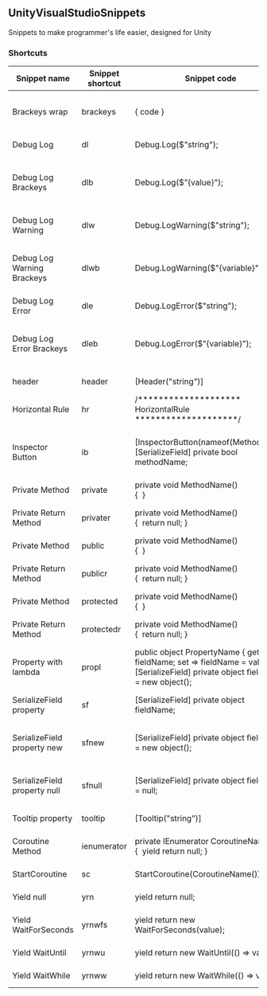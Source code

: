 ## UnityVisualStudioSnippets

Snippets to make programmer's life easier, designed for Unity

### Shortcuts

| Snippet name  | Snippet shortcut | Snippet code | Description |
| ------------- | ------------- | ------------- | ------------- |
| Brackeys wrap  | brackeys  | { code }  | Code snipped to wrap code between brackeys. |
| Debug Log  | dl  | Debug.Log($"string");  | String to print at console. |
| Debug Log Brackeys  | dlb  | Debug.Log($"{value}");  | Value from a variable or something else to print at console. |
| Debug Log Warning  | dlw  | Debug.LogWarning($"string");  | String to print warning at console |
| Debug Log Warning Brackeys  | dlwb  | Debug.LogWarning($"{variable}");  | Value from a variable or something else to print warning at console. |
| Debug Log Error  | dle  | Debug.LogError($"string");  | String to print error at console |
| Debug Log Error Brackeys  | dleb  | Debug.LogError($"{variable}");  | Value from a variable or something else to print error at console. |
| header | header | [Header("string")]  | Create the header attribute. |
| Horizontal Rule  | hr  | /******************** HorizontalRule ********************/  | Handy divider to organize your code. |
| Inspector Button  | ib  | [InspectorButton(nameof(MethodName) <br />[SerializeField] private bool methodName;  | [InspectorButton dependent] Create an InspectorButton attribute. |
| Private Method  | private  | private void MethodName()<br /> { &nbsp;}  | Empty private void method. |
| Private Return Method  | privater  | private void MethodName()<br /> { &nbsp;return null; }  | Empty private method with return type. |
| Private Method  | public  | private void MethodName()<br /> { &nbsp;}  | Empty public void method. |
| Private Return Method  | publicr  | private void MethodName()<br /> { &nbsp;return null; }  | Empty public method with return type. |
| Private Method  | protected  | private void MethodName()<br /> { &nbsp;}  | Empty protected void method. |
| Private Return Method  | protectedr  | private void MethodName()<br /> { &nbsp;return null; }  | Empty protected method with return type. |
| Property with lambda  | propl  | public object PropertyName { get => fieldName; set => fieldName = value; }<br />[SerializeField] private object fieldName = new object();   | Property with private field |
| SerializeField property  | sf  | [SerializeField] private object fieldName;  | Unity SerializeField attribute. |
| SerializeField property new  | sfnew  | [SerializeField] private object fieldName = new object();  | Unity SerializeField attribute with new costructor. |
| SerializeField property null  | sfnull  | [SerializeField] private object fieldName = null;  | Unity SerializeField attribute initialized null. |
| Tooltip property | tooltip  | [Tooltip("string")]  | Tooltip Unity attribute. |
| Coroutine Method  | ienumerator  | private IEnumerator CoroutineName()<br /> { &nbsp;yield return null; }  | Create a Ienumerator method. |
| StartCoroutine  | sc  | StartCoroutine(CoroutineName());  | StartCoroutine call. |
| Yield null  | yrn  | yield return null;  | Null return for coroutines. |
| Yield WaitForSeconds | yrnwfs  | yield return new WaitForSeconds(value);  | WaitForSeconds return for coroutines. |
| Yield WaitUntil | yrnwu  | yield return new WaitUntil(() => value);  | WaitUntil return for coroutines. |
| Yield WaitWhile | yrnww  | yield return new WaitWhile(() => value);  | WaitWhile return for coroutines. |
